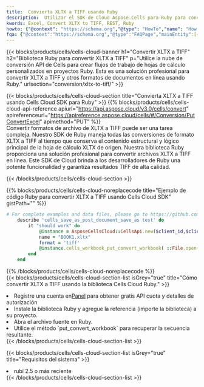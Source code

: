 ```yaml
---
title:  Convierta XLTX a TIFF usando Ruby
description:  Utilizar el SDK de Cloud Aspose.Cells para Ruby para convertir un archivo de formato XLTX a un archivo de formato TIFF.
kwords: Excel, Convert XLTX to TIFF, REST, Ruby
howto: {"@context": "https://schema.org","@type": "HowTo","name": "How to convert XLTX to TIFF using the Cells Cloud Ruby library.","description": "How to convert XLTX to TIFF using the Cells Cloud Ruby library.","image": {"@type": "ImageObject"},"url": "/ruby/conversion/xltx-to-tiff/","step": [{ "@type": "HowToStep","name": "How to convert XLTX to TIFF using the Cells Cloud Ruby library. step 1", "image": {"@type": "ImageObject",},"url": "/ruby/conversion/xltx-to-tiff/","text": "Register an account at <a href='https://dashboard.aspose.cloud/'>Dashboard</a> to get free API quota & authorization details",},{ "@type": "HowToStep","name": "How to convert XLTX to TIFF using the Cells Cloud Ruby library. step 1", "image": {"@type": "ImageObject",},"url": "/ruby/conversion/xltx-to-tiff/","text": "Install Ruby library and add the reference (import the library) to your project.",},{ "@type": "HowToStep","name": "How to convert XLTX to TIFF using the Cells Cloud Ruby library. step 1", "image": {"@type": "ImageObject",},"url": "/ruby/conversion/xltx-to-tiff/","text": "Open the source file in Ruby.",},{ "@type": "HowToStep","name": "How to convert XLTX to TIFF using the Cells Cloud Ruby library. step 1", "image": {"@type": "ImageObject",},"url": "/ruby/conversion/xltx-to-tiff/","text": "Use the `put_convert_workbook` method to retrieve the resulting stream.",}, ],"supply": {"@type": "HowToSupply","name": "document"},"tool": [{"@type": "HowToTool","name": "RubyMine, Visual Studio Code, Aptana Studio, NetBeans"},{"@type": "HowToTool","name": "Aspose Cells"}],"totalTime": "PT6M"}
fqa: {"@context":"https://schema.org","@type":"FAQPage","mainEntity":[{"@type":"Question","name":"Why convert file formats in C# using REST API?","acceptedAnswer":{"@type":"Answer","text":"Documents are encoded in many ways, and some files may be incompatible with the software you use. To open and read such files, just convert them to appropriate file formats.<br/><ol><li>Install .NET SDK and add the reference (import the library) to your project.</li><li>Open the source file in C# using REST API.</li><li>Call the PutConvertWorkbookRequest() method, passing an output filename with required extension.</li><li>Get the result of conversion as a separate file.</li></ol>"}},{"@type":"Question","name":"What file formats can I convert with your C# library?","acceptedAnswer":{"@type":"Answer","text":"We support a variety of file formats for conversion using .NET library, including XLSX, Excel, xls , PDF, CSV, HTML, Markdown, XML, PNG, JPG, TIFF, Json, TXT and many more."}},{"@type":"Question","name":"What is the maximum allowed file size for conversion using this .NET library?","acceptedAnswer":{"@type":"Answer","text":"There are no file size limits for format conversions using .NET library."}}]}
---
```

{{< blocks/products/cells/cells-cloud-banner h1="Convertir XLTX a TIFF" h2="Biblioteca Ruby para convertir XLTX a TIFF" p="Utilice la nube de conversión API de Cells para crear flujos de trabajo de hojas de cálculo personalizados en proyectos Ruby. Esta es una solución profesional para convertir XLTX a TIFF y otros formatos de documentos en línea usando Ruby." urlsection="conversion/xltx-to-tiff/" >}}

{{< blocks/products/cells/cells-cloud-section title="Convierta XLTX a TIFF usando Cells Cloud SDK para Ruby" >}}
{{% blocks/products/cells/cells-cloud-api-reference apiurl="https://api.aspose.cloud/v3.0/cells/convert" apireferenceurl="https://apireference.aspose.cloud/cells/#/Conversion/PutConvertExcel" apimethod="PUT" %}}
<br/>
Convertir formatos de archivo de XLTX a TIFF puede ser una tarea compleja. Nuestro SDK de Ruby maneja todas las conversiones de formato XLTX a TIFF al tiempo que conserva el contenido estructural y lógico principal de la hoja de cálculo XLTX de origen. Nuestra biblioteca Ruby proporciona una solución profesional para convertir archivos XLTX a TIFF en línea. Este SDK de Cloud brinda a los desarrolladores de Ruby una potente funcionalidad y garantiza resultados TIFF de alta calidad.

{{< /blocks/products/cells/cells-cloud-section >}}

{{% blocks/products/cells/cells-cloud-noreplacecode title="Ejemplo de código Ruby para convertir XLTX a TIFF usando Cells Cloud SDK" gistPath="" %}}
 
```ruby
# For complete examples and data files, please go to https://github.com/aspose-cells-cloud/aspose-cells-cloud-ruby/
    describe 'cells_save_as_post_document_save_as test' do
        it "should work" do
            @instance = AsposeCellsCloud::CellsApi.new($client_id,$client_secret,"v3.0","https://api.aspose.cloud/")
            name = "BOOK1.xltx"
            format = 'tiff'
            @instance.cells_workbook_put_convert_workbook( ::File.open(File.expand_path("data/"+name),"r")  {|io| io.read(io.size) },{:format=>format})     
        end
    end
```
 
{{% /blocks/products/cells/cells-cloud-noreplacecode %}}
<br/>
{{< blocks/products/cells/cells-cloud-section-list isGrey="true" title="Cómo convertir XLTX a TIFF usando la biblioteca Cells Cloud Ruby." >}}
<li> Registre una cuenta en<a href="https://dashboard.aspose.cloud/">Panel</a> para obtener gratis API cuota y detalles de autorización</li>
<li>Instale la biblioteca Ruby y agregue la referencia (importe la biblioteca) a su proyecto.</li>
<li>Abra el archivo fuente en Ruby.</li>
<li>Utilice el método `put_convert_workbook` para recuperar la secuencia resultante.</li>
{{< /blocks/products/cells/cells-cloud-section-list >}}

{{< blocks/products/cells/cells-cloud-section-list isGrey="true" title="Requisitos del sistema" >}}
<li>rubí 2.5 o más reciente</li>
{{< /blocks/products/cells/cells-cloud-section-list >}}
